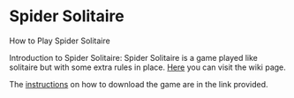 # Spider Solitaire
How to Play Spider Solitaire

Introduction to Spider Solitaire:
Spider Solitaire is a game played like solitaire but 
with some extra rules in place. [Here](https://en.wikipedia.org/wiki/Spider_(solitaire)) you can visit the wiki page.

The [instructions](/Download-Instructions.md) on how to download the game are in the link provided.

